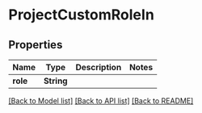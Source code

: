 # ProjectCustomRoleIn

## Properties

Name | Type | Description | Notes
------------ | ------------- | ------------- | -------------
**role** | **String** |  | 

[[Back to Model list]](../README.md#documentation-for-models) [[Back to API list]](../README.md#documentation-for-api-endpoints) [[Back to README]](../README.md)


